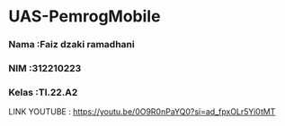 # UAS-PemrogMobile

### Nama    :Faiz dzaki ramadhani
### NIM     :312210223
### Kelas   :TI.22.A2

LINK YOUTUBE : https://youtu.be/0O9R0nPaYQ0?si=ad_fpxOLr5Yi0tMT
